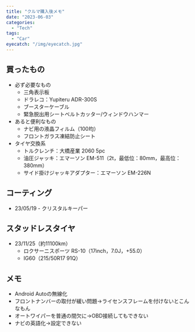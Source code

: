 ```yaml
---
title: "クルマ購入後メモ"
date: "2023-06-03"
categories:
  - "Tech"
tags:
  - "Car"
eyecatch: "/img/eyecatch.jpg"
---
```

## 買ったもの
- 必ず必要なもの
  - 三角表示板
  - ドラレコ：Yupiteru ADR-300S 
  - ブースターケーブル
  - 緊急脱出用シートベルトカッター/ウィンドウハンマー
- あると便利なもの
  - ナビ用の液晶フィルム（100均）
  - フロントガラス凍結防止シート
- タイヤ交換系
  - トルクレンチ：大橋産業 2060 5pc
  - 油圧ジャッキ：エマーソン EM-511（2t，最低位：80mm，最高位：380mm）
  - サイド掛けジャッキアダプター：エマーソン EM-226N

## コーティング
- 23/05/19 - クリスタルキーパー

## スタッドレスタイヤ
- 23/11/25（約11100km）
  - ロクサーニスポーツ RS-10（17inch，7.0J，+55.0）
  - IG60（215/50R17 91Q）

## メモ
- Android Autoの無線化
- フロントナンバーの取付が緩い問題→ライセンスフレームを付けないとこんなもん
- オートワイパーを普通の間欠に→OBD接続してもできない
- ナビの英語化→設定できない